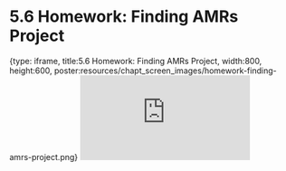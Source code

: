 # 5.6 Homework: Finding AMRs Project
 
{type: iframe, title:5.6 Homework: Finding AMRs Project, width:800, height:600, poster:resources/chapt_screen_images/homework-finding-amrs-project.png}
![](https://vgaysin1.github.io/CURE-MicrobialMysteries-test/homework-finding-amrs-project.html)
 

 
